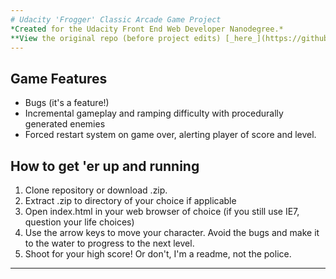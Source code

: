 ```yaml
---
# Udacity 'Frogger' Classic Arcade Game Project
*Created for the Udacity Front End Web Developer Nanodegree.*
**View the original repo (before project edits) [_here_](https://github.com/udacity/frontend-nanodegree-arcade-game).**
---
```


## Game Features

  - Bugs (it's a feature!)
  - Incremental gameplay and ramping difficulty with procedurally generated enemies
  - Forced restart system on game over, alerting player of score and level.


## How to get 'er up and running
1. Clone repository or download .zip.
2. Extract .zip to directory of your choice if applicable
3. Open index.html in your web browser of choice (if you still use IE7, question your life choices)
4. Use the arrow keys to move your character. Avoid the bugs and make it to the water to progress to the next level.
5. Shoot for your high score! Or don't, I'm a readme, not the police.
---
